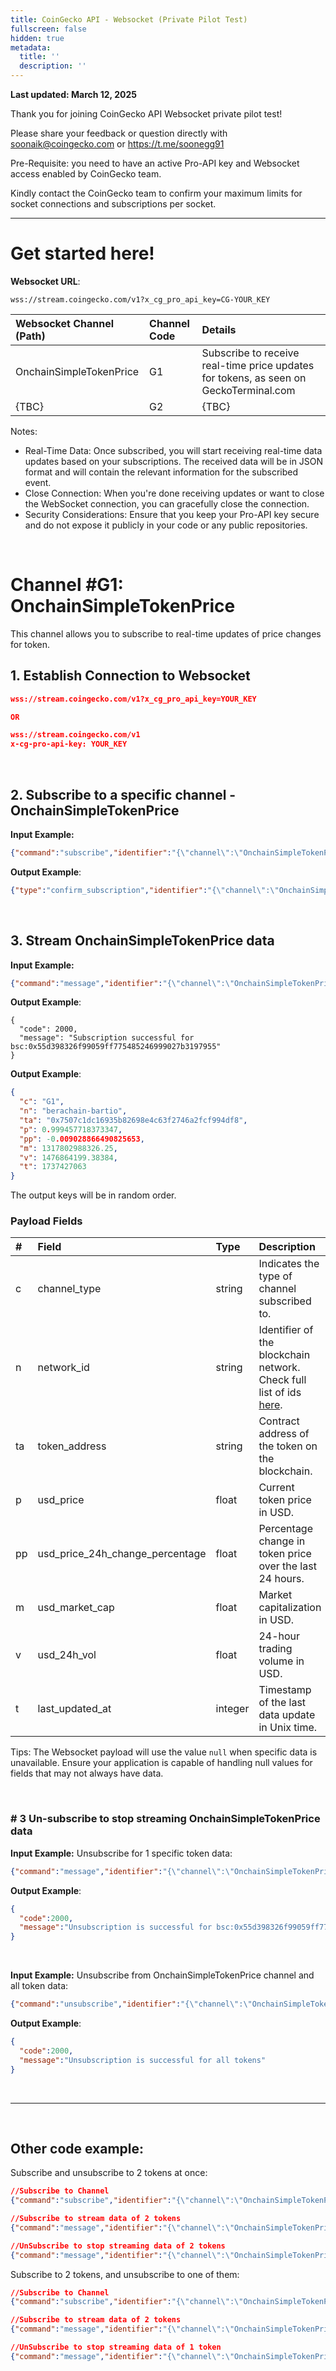 ```yaml
---
title: CoinGecko API - Websocket (Private Pilot Test)
fullscreen: false
hidden: true
metadata:
  title: ''
  description: ''
---
```

**Last updated: March 12, 2025**

Thank you for joining CoinGecko API Websocket private pilot test!

Please share your feedback or question directly with [soonaik@coingecko.com](mailto:soonaik@coingecko.com) or <https://t.me/soonegg91>

Pre-Requisite: you need to have an active Pro-API key and Websocket access enabled by CoinGecko team.

Kindly contact the CoinGecko team to confirm your maximum limits for socket connections and subscriptions per socket.

***

# Get started here!

**Websocket URL**:

```
wss://stream.coingecko.com/v1?x_cg_pro_api_key=CG-YOUR_KEY
```

| Websocket Channel (Path) | Channel Code | Details                                                                               |
| :----------------------- | :----------- | :------------------------------------------------------------------------------------ |
| OnchainSimpleTokenPrice  | G1           | Subscribe to receive real-time price updates for tokens, as seen on GeckoTerminal.com |
| {TBC}                    | G2           | {TBC}                                                                                 |

Notes:

- Real-Time Data: Once subscribed, you will start receiving real-time data updates based on your subscriptions. The received data will be in JSON format and will contain the relevant information for the subscribed event.
- Close Connection: When you're done receiving updates or want to close the WebSocket connection, you can gracefully close the connection.
- Security Considerations: Ensure that you keep your Pro-API key secure and do not expose it publicly in your code or any public repositories.

<br />

# Channel #G1: OnchainSimpleTokenPrice

This channel allows you to subscribe to real-time updates of price changes for token.

## 1. Establish Connection to Websocket

```json wss
wss://stream.coingecko.com/v1?x_cg_pro_api_key=YOUR_KEY

OR

wss://stream.coingecko.com/v1  
x-cg-pro-api-key: YOUR_KEY
```

<br />

## 2. Subscribe to a specific channel - OnchainSimpleTokenPrice

**Input Example:**

```json Stringified JSON
{"command":"subscribe","identifier":"{\"channel\":\"OnchainSimpleTokenPrice\"}"}
```

**Output Example**:

```json Payload
{"type":"confirm_subscription","identifier":"{\"channel\":\"OnchainSimpleTokenPrice\"}"}
```

<br />

## 3. Stream OnchainSimpleTokenPrice data

**Input Example:**

```json Stringified JSON
{"command":"message","identifier":"{\"channel\":\"OnchainSimpleTokenPrice\"}","data":"{\"network_id:token_addresses\":[\"bsc:0x55d398326f99059ff775485246999027b3197955\"],\"action\":\"set_tokens\"}"}
```

**Output Example**:

```Text Payload
{
  "code": 2000,
  "message": "Subscription successful for bsc:0x55d398326f99059ff775485246999027b3197955"
}
```

**Output Example**:

```json Payload
{
  "c": "G1",
  "n": "berachain-bartio",
  "ta": "0x7507c1dc16935b82698e4c63f2746a2fcf994df8",
  "p": 0.999457718373347,
  "pp": -0.009028866490825653,
  "m": 1317802988326.25,
  "v": 1476864199.38384,
  "t": 1737427063
}
```

The output keys will be in random order.

### Payload Fields

| #  | Field                           | Type    | Description                                                                                                                | Example                                    |
| :- | :------------------------------ | :------ | :------------------------------------------------------------------------------------------------------------------------- | :----------------------------------------- |
| c  | channel_type                    | string  | Indicates the type of channel subscribed to.                                                                               | G1                                         |
| n  | network_id                      | string  | Identifier of the blockchain network. Check full list of ids [here](https://api.geckoterminal.com/api/v2/networks?page=1). | eth                                        |
| ta | token_address                   | string  | Contract address of the token on the blockchain.                                                                           | 0xc02aaa39b223fe8d0a0e5c4f27ead9083c756cc2 |
| p  | usd_price                       | float   | Current token price in USD.                                                                                                | 3639.78228844745                           |
| pp | usd_price_24h_change_percentage | float   | Percentage change in token price over the last 24 hours.                                                                   | 3.566                                      |
| m  | usd_market_cap                  | float   | Market capitalization in USD.                                                                                              | 123                                        |
| v  | usd_24h_vol                     | float   | 24-hour trading volume in USD.                                                                                             | 31233333.33                                |
| t  | last_updated_at                 | integer | Timestamp of the last data update in Unix time.                                                                            | 1709542750                                 |

Tips: The Websocket payload will use the value `null` when specific data is unavailable. Ensure your application is capable of handling null values for fields that may not always have data. 

<br />

### # 3 Un-subscribe to stop streaming OnchainSimpleTokenPrice data

**Input Example:** Unsubscribe for 1 specific token data:

```json Stringified JSON
{"command":"message","identifier":"{\"channel\":\"OnchainSimpleTokenPrice\"}","data":"{\"network_id:token_addresses\":[\"bsc:0x55d398326f99059ff775485246999027b3197955\"],\"action\":\"unset_tokens\"}"}
```

**Output Example**:

```json Payload
{
  "code":2000,
  "message":"Unsubscription is successful for bsc:0x55d398326f99059ff775485246999027b3197955"
}
```

<br />

**Input Example:** Unsubscribe from OnchainSimpleTokenPrice channel and all token data:

```json Stringified JSON
{"command":"unsubscribe","identifier":"{\"channel\":\"OnchainSimpleTokenPrice\"}"}
```

**Output Example**:

```json Payload
{
  "code":2000,
  "message":"Unsubscription is successful for all tokens"
}
```

<br />

***

<br />

## Other code example:

Subscribe and unsubscribe to 2 tokens at once:

```json Stringified JSON
//Subscribe to Channel
{"command":"subscribe","identifier":"{\"channel\":\"OnchainSimpleTokenPrice\"}"}

//Subscribe to stream data of 2 tokens
{"command":"message","identifier":"{\"channel\":\"OnchainSimpleTokenPrice\"}","data":"{\"network_id:token_addresses\":[\"bsc:0x55d398326f99059ff775485246999027b3197955\",\"eth:0xc02aaa39b223fe8d0a0e5c4f27ead9083c756cc2\"],\"action\":\"set_tokens\"}"}

//UnSubscribe to stop streaming data of 2 tokens
{"command":"message","identifier":"{\"channel\":\"OnchainSimpleTokenPrice\"}","data":"{\"network_id:token_addresses\":[\"bsc:0x55d398326f99059ff775485246999027b3197955\",\"eth:0xc02aaa39b223fe8d0a0e5c4f27ead9083c756cc2\"],\"action\":\"unset_tokens\"}"}
```

Subscribe to 2 tokens, and unsubscribe to one of them:

```json Stringified JSON
//Subscribe to Channel
{"command":"subscribe","identifier":"{\"channel\":\"OnchainSimpleTokenPrice\"}"}

//Subscribe to stream data of 2 tokens
{"command":"message","identifier":"{\"channel\":\"OnchainSimpleTokenPrice\"}","data":"{\"network_id:token_addresses\":[\"bsc:0x55d398326f99059ff775485246999027b3197955\",\"eth:0xc02aaa39b223fe8d0a0e5c4f27ead9083c756cc2\"],\"action\":\"set_tokens\"}"}

//UnSubscribe to stop streaming data of 1 token
{"command":"message","identifier":"{\"channel\":\"OnchainSimpleTokenPrice\"}","data":"{\"network_id:token_addresses\":[\"eth:0xc02aaa39b223fe8d0a0e5c4f27ead9083c756cc2\"],\"action\":\"unset_tokens\"}"}
```